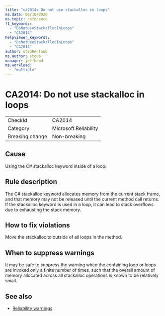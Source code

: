 ```yaml
---
title: "ca2014: Do not use stackalloc in loops"
ms.date: 06/18/2020
ms.topic: reference
f1_keywords:
  - "DoNotUseStackallocInLoops"
  - "CA2014"
helpviewer_keywords:
  - "DoNotUseStackallocInLoops"
  - "CA2014"
author: stephentoub
ms.author: stoub
manager: jeffhand
ms.workload:
  - "multiple"
---
```

# CA2014: Do not use stackalloc in loops

|||
|-|-|
|CheckId|CA2014|
|Category|Microsoft.Reliability|
|Breaking change|Non-breaking|

## Cause

Using the C# stackalloc keyword inside of a loop.

## Rule description

The C# stackalloc keyword allocates memory from the current stack frame, and that memory may not be released until the current method call returns.  If the stackalloc keyword is used in a loop, it can lead to stack overflows due to exhausting the stack memory.

## How to fix violations

Move the stackalloc to outside of all loops in the method.

## When to suppress warnings

It may be safe to suppress the warning when the containing loop or loops are invoked only a finite number of times, such that the overall amount of memory allocated across all stackalloc operations is known to be relatively small.

## See also

- [Reliability warnings](../code-quality/reliability-warnings.md)
